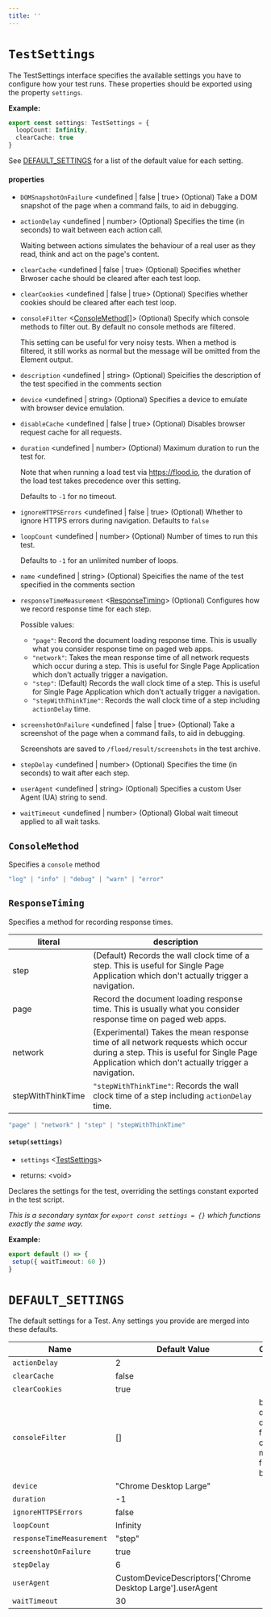 ```yaml
---
title: ''
---
```

# `TestSettings`

The TestSettings interface specifies the available settings you have to configure how your test runs. These properties should be exported using the property `settings`.

**Example:**

```typescript
export const settings: TestSettings = {
  loopCount: Infinity,
  clearCache: true
}
```

See [DEFAULT_SETTINGS] for a list of the default value for each setting.

#### properties
* `DOMSnapshotOnFailure` &lt;undefined | false | true&gt;  (Optional)   Take a DOM snapshot of the page when a command fails, to aid in debugging.  
* `actionDelay` &lt;undefined | number&gt;  (Optional)   Specifies the time (in seconds) to wait between each action call.  
    
  Waiting between actions simulates the behaviour of a real user as they read, think and act on the page's content.  
    
* `clearCache` &lt;undefined | false | true&gt;  (Optional)   Specifies whether Brwoser cache should be cleared after each test loop.  
* `clearCookies` &lt;undefined | false | true&gt;  (Optional)   Specifies whether cookies should be cleared after each test loop.  
* `consoleFilter` &lt;[ConsoleMethod]\[]&gt;  (Optional)   Specify which console methods to filter out. By default no console methods are filtered.  
    
  This setting can be useful for very noisy tests. When a method is filtered, it still works as normal but the message will be omitted from the Element output.  
    
* `description` &lt;undefined | string&gt;  (Optional)   Speicifies the description of the test specified in the comments section  
* `device` &lt;undefined | string&gt;  (Optional)   Specifies a device to emulate with browser device emulation.  
* `disableCache` &lt;undefined | false | true&gt;  (Optional)   Disables browser request cache for all requests.  
* `duration` &lt;undefined | number&gt;  (Optional)   Maximum duration to run the test for.  
    
  Note that when running a load test via https://flood.io, the duration of the load test takes precedence over this setting.  
    
  Defaults to `-1` for no timeout.  
    
* `ignoreHTTPSErrors` &lt;undefined | false | true&gt;  (Optional)   Whether to ignore HTTPS errors during navigation. Defaults to `false`  
* `loopCount` &lt;undefined | number&gt;  (Optional)   Number of times to run this test.  
    
  Defaults to `-1` for an unlimited number of loops.  
    
* `name` &lt;undefined | string&gt;  (Optional)   Speicifies the name of the test specified in the comments section  
* `responseTimeMeasurement` &lt;[ResponseTiming]&gt;  (Optional)   Configures how we record response time for each step.  
    
  Possible values:  
  - `"page"`: Record the document loading response time. This is usually what you consider response time on paged web apps.  
  - `"network"`: Takes the mean response time of all network requests which occur during a step. This is useful for Single Page Application which don't actually trigger a navigation.  
  - `"step"`: (Default) Records the wall clock time of a step. This is useful for Single Page Application which don't actually trigger a navigation.  
  - `"stepWithThinkTime"`: Records the wall clock time of a step including `actionDelay` time.  
    
* `screenshotOnFailure` &lt;undefined | false | true&gt;  (Optional)   Take a screenshot of the page when a command fails, to aid in debugging.  
    
  Screenshots are saved to `/flood/result/screenshots` in the test archive.  
    
* `stepDelay` &lt;undefined | number&gt;  (Optional)   Specifies the time (in seconds) to wait after each step.  
* `userAgent` &lt;undefined | string&gt;  (Optional)   Specifies a custom User Agent (UA) string to send.  
* `waitTimeout` &lt;undefined | number&gt;  (Optional)   Global wait timeout applied to all wait tasks.  
## `ConsoleMethod`
Specifies a `console` method

```typescript
"log" | "info" | "debug" | "warn" | "error"
```
## `ResponseTiming`
Specifies a method for recording response times.

literal | description
--------|------------
step | (Default) Records the wall clock time of a step. This is useful for Single Page Application which don't actually trigger a navigation.
page | Record the document loading response time. This is usually what you consider response time on paged web apps.
network | (Experimental) Takes the mean response time of all network requests which occur during a step. This is useful for Single Page Application which don't actually trigger a navigation.
stepWithThinkTime | `"stepWithThinkTime"`: Records the wall clock time of a step including `actionDelay` time.

```typescript
"page" | "network" | "step" | "stepWithThinkTime"
```
#### `setup(settings)`
* `settings` &lt;[TestSettings]&gt;   

* returns: &lt;void&gt; 

Declares the settings for the test, overriding the settings constant exported in the test script.

_This is a secondary syntax for `export const settings = {}` which functions exactly the same way._

**Example:**

```typescript
export default () => {
 setup({ waitTimeout: 60 })
}
```

# `DEFAULT_SETTINGS`
The default settings for a Test. Any settings you provide are merged into these defaults.

| Name                      | Default Value                                              | Comment                                                        |
| ------------------------- | ---------------------------------------------------------- | -------------------------------------------------------------- |
| `actionDelay`             | 2                                                          |                                                                |
| `clearCache`              | false                                                      |                                                                |
| `clearCookies`            | true                                                       |                                                                |
| `consoleFilter`           |  []                                                        | by default, don't filter any console messages from the browser |
| `device`                  | "Chrome Desktop Large"                                     |                                                                |
| `duration`                |  -1                                                        |                                                                |
| `ignoreHTTPSErrors`       | false                                                      |                                                                |
| `loopCount`               |  Infinity                                                  |                                                                |
| `responseTimeMeasurement` | "step"                                                     |                                                                |
| `screenshotOnFailure`     | true                                                       |                                                                |
| `stepDelay`               | 6                                                          |                                                                |
| `userAgent`               |  CustomDeviceDescriptors['Chrome Desktop Large'].userAgent |                                                                |
| `waitTimeout`             | 30                                                         |                                                                |

[DEFAULT_SETTINGS]: ../../api/Settings.md#default_settings
[ConsoleMethod]: ../../api/Settings.md#consolemethod
[ResponseTiming]: ../../api/Settings.md#responsetiming
[TestSettings]: ../../api/Settings.md#testsettings